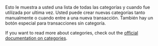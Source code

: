 Esto le muestra a usted una lista de todas las categorías y cuando fue utilizada por ultima vez. Usted puede crear nuevas categorías tanto manualmente o cuando entre a una nueva transacción. También hay un botón especial para transacciones sin categoría.

If you want to read more about categories, check out the [official documentation on categories](https://docs.firefly-iii.org/concepts/categories).
